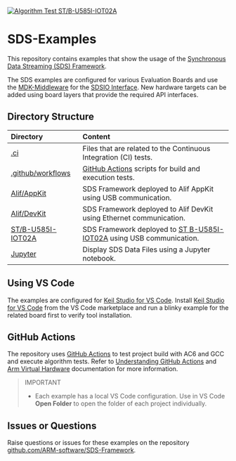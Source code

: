 [![Algorithm Test ST/B-U585I-IOT02A](https://img.shields.io/github/actions/workflow/status/Arm-Examples/SDS-Examples/AlgorithmTest_ST_B-U585I-IOT02A.yaml?logo=arm&logoColor=0091bd&label=Algorithm%20Test%20ST/B-U585I-IOT02A)](./.github/workflows/AlgorithmTest_ST_B-U585I-IOT02A.yaml)

# SDS-Examples

This repository contains examples that show the usage of the [Synchronous Data Streaming (SDS) Framework](https://github.com/ARM-software/SDS-Framework).

The SDS examples are configured for various Evaluation Boards and use the [MDK-Middleware](https://www.keil.arm.com/packs/mdk-middleware-keil/overview/) for the [SDSIO Interface](https://arm-software.github.io/SDS-Framework/main/sdsio.html). New hardware targets can be added using board layers that provide the required API interfaces.

## Directory Structure

Directory                                 | Content
:-----------------------------------------|:---------------------------------------------------------
[.ci](./.ci)                              | Files that are related to the Continuous Integration (CI) tests.
[.github/workflows](./.github/workflows)  | [GitHub Actions](#github-actions) scripts for build and execution tests.
[Alif/AppKit](./Alif/AppKit)              | SDS Framework deployed to Alif AppKit using USB communication.
[Alif/DevKit](./Alif/DevKit)              | SDS Framework deployed to Alif DevKit using Ethernet communication.
[ST/B-U585I-IOT02A](./ST/B-U585I-IOT02A)  | SDS Framework deployed to [ST B-U585I-IOT02A](https://www.keil.arm.com/boards/stmicroelectronics-b-u585i-iot02a-revc-c3bc599) using USB communication.
[Jupyter](./Jupyter)                      | Display SDS Data Files using a Jupyter notebook.

## Using VS Code

The examples are configured for [Keil Studio for VS Code](https://www.keil.arm.com/). Install [Keil Studio for VS Code](https://marketplace.visualstudio.com/items?itemName=Arm.keil-studio-pack) from the VS Code marketplace and run a blinky example for the related board first to verify tool installation.

## GitHub Actions

The repository uses [GitHub Actions](.github/workflows) to test project build with AC6 and GCC and execute algorithm tests.
Refer to [Understanding GitHub Actions](https://docs.github.com/en/actions/get-started/understand-github-actions) and [Arm Virtual Hardware](https://arm-software.github.io/AVH/main/infrastructure/html/avh_gh_actions.html) documentation for more information.
> IMPORTANT
>
> - Each example has a local VS Code configuration. Use in VS Code **Open Folder** to open the folder of each project individually.

## Issues or Questions

Raise questions or issues for these examples on the repository [github.com/ARM-software/SDS-Framework](https://github.com/ARM-software/SDS-Framework/tree/main?tab=readme-ov-file#issues-and-labels).
